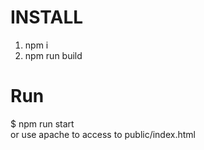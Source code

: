 # INSTALL
1) npm i
2) npm run build

# Run
$ npm run start <br>
or use apache to access to public/index.html